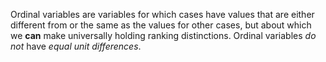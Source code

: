 
Ordinal variables are variables for which cases have values that are either different from or the same as the values for other cases, but about which we **can** make universally holding ranking distinctions.
Ordinal variables *do not* have *equal unit differences*.